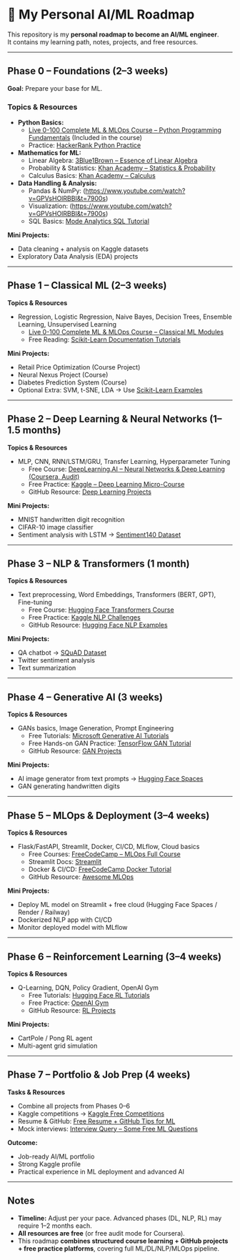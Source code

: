 # 🧠 My Personal AI/ML Roadmap

This repository is my **personal roadmap to become an AI/ML engineer**.  
It contains my learning path, notes, projects, and free resources.

---

## **Phase 0 – Foundations (2–3 weeks)**

**Goal:** Prepare your base for ML.

### Topics & Resources
- **Python Basics:**  
  - [Live 0-100 Complete ML & MLOps Course – Python Programming Fundamentals](#) (Included in the course)  
  - Practice: [HackerRank Python Practice](https://www.hackerrank.com/domains/tutorials/10-days-of-python)  
- **Mathematics for ML:**  
  - Linear Algebra: [3Blue1Brown – Essence of Linear Algebra](https://www.youtube.com/playlist?list=PLZHQObOWTQDPD3MizzM2xVFitgF8hE_ab)  
  - Probability & Statistics: [Khan Academy – Statistics & Probability](https://www.khanacademy.org/math/statistics-probability)  
  - Calculus Basics: [Khan Academy – Calculus](https://www.khanacademy.org/math/calculus-1)  
- **Data Handling & Analysis:**  
  - Pandas & NumPy: (https://www.youtube.com/watch?v=GPVsHOlRBBI&t=7900s)
  - Visualization: (https://www.youtube.com/watch?v=GPVsHOlRBBI&t=7900s)
  - SQL Basics: [Mode Analytics SQL Tutorial](https://mode.com/sql-tutorial/)

**Mini Projects:**  
- Data cleaning + analysis on Kaggle datasets  
- Exploratory Data Analysis (EDA) projects  

---

## **Phase 1 – Classical ML (2–3 weeks)**

**Topics & Resources**
- Regression, Logistic Regression, Naive Bayes, Decision Trees, Ensemble Learning, Unsupervised Learning
  - [Live 0-100 Complete ML & MLOps Course – Classical ML Modules](#)  
  - Free Reading: [Scikit-Learn Documentation Tutorials](https://scikit-learn.org/stable/tutorial/index.html)  

**Mini Projects:**  
- Retail Price Optimization (Course Project)  
- Neural Nexus Project (Course)  
- Diabetes Prediction System (Course)  
- Optional Extra: SVM, t-SNE, LDA → Use [Scikit-Learn Examples](https://scikit-learn.org/stable/auto_examples/index.html)

---

## **Phase 2 – Deep Learning & Neural Networks (1–1.5 months)**

**Topics & Resources**
- MLP, CNN, RNN/LSTM/GRU, Transfer Learning, Hyperparameter Tuning
  - Free Course: [DeepLearning.AI – Neural Networks & Deep Learning (Coursera, Audit)](https://www.coursera.org/learn/neural-networks-deep-learning)  
  - Free Practice: [Kaggle – Deep Learning Micro-Course](https://www.kaggle.com/learn/deep-learning)  
  - GitHub Resource: [Deep Learning Projects](https://github.com/PacktPublishing/Deep-Learning-with-Python-Second-Edition)

**Mini Projects:**  
- MNIST handwritten digit recognition  
- CIFAR-10 image classifier  
- Sentiment analysis with LSTM → [Sentiment140 Dataset](https://www.kaggle.com/datasets/kazanova/sentiment140)  

---

## **Phase 3 – NLP & Transformers (1 month)**

**Topics & Resources**
- Text preprocessing, Word Embeddings, Transformers (BERT, GPT), Fine-tuning
  - Free Course: [Hugging Face Transformers Course](https://huggingface.co/course/chapter1)  
  - Free Practice: [Kaggle NLP Challenges](https://www.kaggle.com/competitions?search=nlp)  
  - GitHub Resource: [Hugging Face NLP Examples](https://github.com/huggingface/transformers/tree/main/examples/pytorch)  

**Mini Projects:**  
- QA chatbot → [SQuAD Dataset](https://www.kaggle.com/datasets/allen-institute-for-ai/CORD-19-research-challenge)  
- Twitter sentiment analysis  
- Text summarization  

---

## **Phase 4 – Generative AI (3 weeks)**

**Topics & Resources**
- GANs basics, Image Generation, Prompt Engineering
  - Free Tutorials: [Microsoft Generative AI Tutorials](https://learn.microsoft.com/en-us/training/generative-ai/)  
  - Free Hands-on GAN Practice: [TensorFlow GAN Tutorial](https://www.tensorflow.org/gan/tutorials)  
  - GitHub Resource: [GAN Projects](https://github.com/eriklindernoren/Keras-GAN)  

**Mini Projects:**  
- AI image generator from text prompts → [Hugging Face Spaces](https://huggingface.co/spaces)  
- GAN generating handwritten digits  

---

## **Phase 5 – MLOps & Deployment (3–4 weeks)**

**Topics & Resources**
- Flask/FastAPI, Streamlit, Docker, CI/CD, MLflow, Cloud basics
  - Free Courses: [FreeCodeCamp – MLOps Full Course](https://www.youtube.com/watch?v=2RRGI3SRwiI)  
  - Streamlit Docs: [Streamlit](https://docs.streamlit.io/)  
  - Docker & CI/CD: [FreeCodeCamp Docker Tutorial](https://www.youtube.com/watch?v=fqMOX6JJhGo)  
  - GitHub Resource: [Awesome MLOps](https://github.com/visenger/awesome-mlops)  

**Mini Projects:**  
- Deploy ML model on Streamlit + free cloud (Hugging Face Spaces / Render / Railway)  
- Dockerized NLP app with CI/CD  
- Monitor deployed model with MLflow  

---

## **Phase 6 – Reinforcement Learning (3–4 weeks)**

**Topics & Resources**
- Q-Learning, DQN, Policy Gradient, OpenAI Gym
  - Free Tutorials: [Hugging Face RL Tutorials](https://huggingface.co/docs/transformers/rl)  
  - Free Practice: [OpenAI Gym](https://gym.openai.com/)  
  - GitHub Resource: [RL Projects](https://github.com/dennybritz/reinforcement-learning)  

**Mini Projects:**  
- CartPole / Pong RL agent  
- Multi-agent grid simulation  

---

## **Phase 7 – Portfolio & Job Prep (4 weeks)**

**Tasks & Resources**
- Combine all projects from Phases 0–6  
- Kaggle competitions → [Kaggle Free Competitions](https://www.kaggle.com/competitions)  
- Resume & GitHub: [Free Resume + GitHub Tips for ML](https://www.kaggle.com/learn/intro-to-programming)  
- Mock interviews: [Interview Query – Some Free ML Questions](https://www.interviewquery.com/)  

**Outcome:**  
- Job-ready AI/ML portfolio  
- Strong Kaggle profile  
- Practical experience in ML deployment and advanced AI  

---

## Notes

- **Timeline:** Adjust per your pace. Advanced phases (DL, NLP, RL) may require 1–2 months each.  
- **All resources are free** (or free audit mode for Coursera).  
- This roadmap **combines structured course learning + GitHub projects + free practice platforms**, covering full ML/DL/NLP/MLOps pipeline.  


